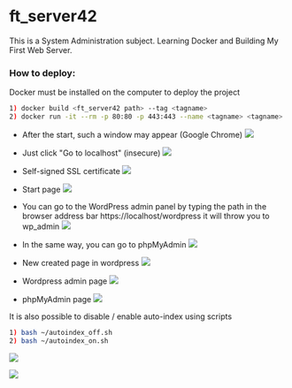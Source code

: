 # ft_server42

This is a System Administration subject. Learning Docker and Building My First Web Server.

### How to deploy:

Docker must be installed on the computer to deploy the project


```bash
1) docker build <ft_server42 path> --tag <tagname>
2) docker run -it --rm -p 80:80 -p 443:443 --name <tagname> <tagname>
```

* After the start, such a window may appear (Google Chrome)
![](https://github.com/deds129/ft_server42/tree/main/images/1.png)

* Just click "Go to localhost" (insecure)
![](https://github.com/deds129/ft_server42/tree/main/images/2.png)

* Self-signed SSL certificate
![](https://github.com/deds129/ft_server42/tree/main/images/3.png)

* Start page
![](https://github.com/deds129/ft_server42/tree/main/images/4.png)

* You can go to the WordPress admin panel by typing the path in the browser address bar https://localhost/wordpress it will throw you to wp_admin
![](https://github.com/deds129/ft_server42/tree/main/images/5.png)

* In the same way, you can go to phpMyAdmin
![](https://github.com/deds129/ft_server42/tree/main/images/6.png)

* New created page in wordpress
![](https://github.com/deds129/ft_server42/tree/main/images/7.png)

* Wordpress admin page
![](https://github.com/deds129/ft_server42/tree/main/images/8.png)

* phpMyAdmin page
![](https://github.com/deds129/ft_server42/tree/main/images/9.png)

It is also possible to disable / enable auto-index using scripts
```bash
1) bash ~/autoindex_off.sh  
2) bash ~/autoindex_on.sh 
```
![](https://github.com/deds129/ft_server42/tree/main/images/10.png)

![](https://github.com/deds129/ft_server42/tree/main/images/11.png)
